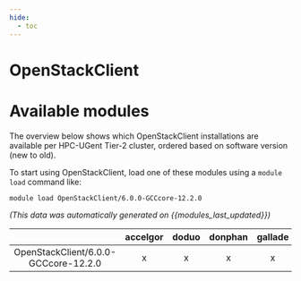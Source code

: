 ```yaml
---
hide:
  - toc
---
```


OpenStackClient
===============

# Available modules


The overview below shows which OpenStackClient installations are available per HPC-UGent Tier-2 cluster, ordered based on software version (new to old).

To start using OpenStackClient, load one of these modules using a `module load` command like:

```shell
module load OpenStackClient/6.0.0-GCCcore-12.2.0
```

*(This data was automatically generated on {{modules_last_updated}})*  

| |accelgor|doduo|donphan|gallade|joltik|shinx|skitty|
| :---: | :---: | :---: | :---: | :---: | :---: | :---: | :---: |
|OpenStackClient/6.0.0-GCCcore-12.2.0|x|x|x|x|x|x|x|
